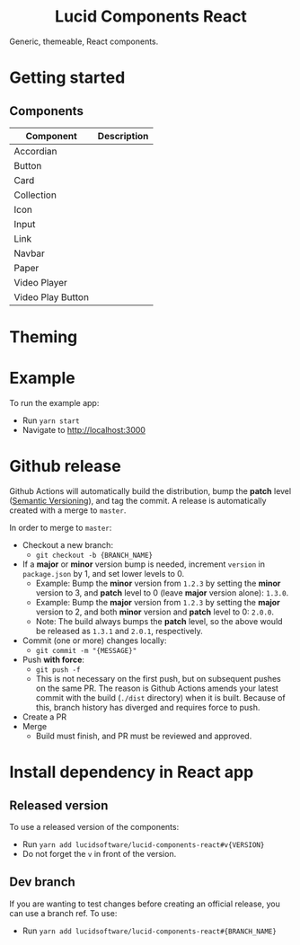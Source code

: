 <h1 align="center">
  Lucid Components React
</h1>

Generic, themeable, React components.

# Getting started

## Components

| Component         | Description |
| ----------------- | ----------- |
| Accordian         |             |
| Button            |             |
| Card              |             |
| Collection        |             |
| Icon              |             |
| Input             |             |
| Link              |             |
| Navbar            |             |
| Paper             |             |
| Video Player      |             |
| Video Play Button |             |

# Theming

# Example

To run the example app:
  - Run `yarn start`
  - Navigate to [http://localhost:3000](http://localhost:3000)

# Github release

Github Actions will automatically build the distribution, bump the **patch** level ([Semantic Versioning](https://semver.org/)), and tag the commit. A release is automatically created with a merge to `master`.

In order to merge to `master`:

- Checkout a new branch:
  - `git checkout -b {BRANCH_NAME}`
- If a **major** or **minor** version bump is needed, increment `version` in `package.json` by 1, and set lower levels to 0.
  - Example: Bump the **minor** version from `1.2.3` by setting the **minor** version to 3, and **patch** level to 0 (leave **major** version alone): `1.3.0`.
  - Example: Bump the **major** version from `1.2.3` by setting the **major** version to 2, and both **minor** version and **patch** level to 0: `2.0.0`.
  - Note: The build always bumps the **patch** level, so the above would be released as `1.3.1` and `2.0.1`, respectively.
- Commit (one or more) changes locally:
  - `git commit -m "{MESSAGE}"`
- Push **with force**:
  - `git push -f`
  - This is not necessary on the first push, but on subsequent pushes on the same PR. The reason is Github Actions amends your latest commit with the build (`./dist` directory) when it is built. Because of this, branch history has diverged and requires force to push.
- Create a PR
- Merge
  - Build must finish, and PR must be reviewed and approved.

# Install dependency in React app

## Released version

To use a released version of the components:
- Run `yarn add lucidsoftware/lucid-components-react#v{VERSION}`
- Do not forget the `v` in front of the version.

## Dev branch

If you are wanting to test changes before creating an official release, you can use a branch ref. To use:
- Run `yarn add lucidsoftware/lucid-components-react#{BRANCH_NAME}`
